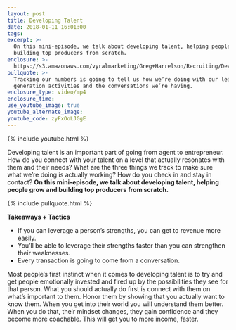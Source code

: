 ```yaml
---
layout: post
title: Developing Talent
date: 2018-01-11 16:01:00
tags:
excerpt: >-
  On this mini-episode, we talk about developing talent, helping people grow and
  building top producers from scratch.
enclosure: >-
  https://s3.amazonaws.com/vyralmarketing/Greg+Harrelson/Recruiting/Developing+Talent.mp4
pullquote: >-
  Tracking our numbers is going to tell us how we’re doing with our lead
  generation activities and the conversations we’re having.
enclosure_type: video/mp4
enclosure_time:
use_youtube_image: true
youtube_alternate_image:
youtube_code: zyFxOoLJGgE
---
```


{% include youtube.html %}

Developing talent is an important part of going from agent to entrepreneur. How do you connect with your talent on a level that actually resonates with them and their needs? What are the three things we track to make sure what we’re doing is actually working? How do you check in and stay in contact? **On this mini-episode, we talk about developing talent, helping people grow and building top producers from scratch.**

{% include pullquote.html %}

**Takeaways + Tactics**

* If you can leverage a person’s strengths, you can get to revenue more easily.
* You’ll be able to leverage their strengths faster than you can strengthen their weaknesses.  
* Every transaction is going to come from a conversation.

Most people’s first instinct when it comes to developing talent is to try and get people emotionally invested and fired up by the possibilities they see for that person. What you should actually do first is connect with them on what’s important to them. Honor them by showing that you actually want to know them. When you get into their world you will understand them better. When you do that, their mindset changes, they gain confidence and they become more coachable. This will get you to more income, faster.